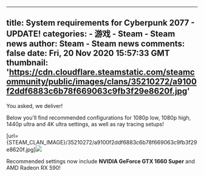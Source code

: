 
---
title: System requirements for Cyberpunk 2077 - UPDATE!
categories: 
    - 游戏
    - Steam - Steam news
author: Steam - Steam news
comments: false
date: Fri, 20 Nov 2020 15:57:33 GMT
thumbnail: 'https://cdn.cloudflare.steamstatic.com/steamcommunity/public/images/clans/35210272/a9100f2ddf6883c6b78f669063c9fb3f29e8620f.jpg'
---

<div>   
You asked, we deliver!

Below you'll find recommended configurations for 1080p low, 1080p high, 1440p ultra and 4K ultra settings, as well as ray tracing setups!

[url=&#123;STEAM_CLAN_IMAGE&#125;/35210272/a9100f2ddf6883c6b78f669063c9fb3f29e8620f.jpg]<img noopener noreferer style="max-width:100%;" src="https://cdn.cloudflare.steamstatic.com/steamcommunity/public/images/clans/35210272/a9100f2ddf6883c6b78f669063c9fb3f29e8620f.jpg" referrerpolicy="no-referrer">

Recommended settings now include <b>NVIDIA GeForce GTX 1660 Super</b> and AMD Radeon RX 590!  
</div>
            